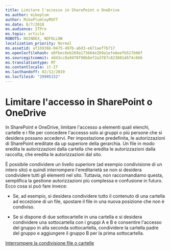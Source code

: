 ```yaml
---
title: Limitare l'accesso in SharePoint o OneDrive
ms.author: mikeplum
author: MikePlumleyMSFT
ms.date: 8/7/2018
ms.audience: ITPro
ms.topic: article
ROBOTS: NOINDEX, NOFOLLOW
localization_priority: Normal
ms.assetid: af1b936b-0475-497b-a6d3-e671aef7b717
ms.openlocfilehash: e0fbec6eb269a173664e2b9a1efe6eefb527b96f
ms.sourcegitcommit: dd43cc0a9470f98b8ef2a3787c823801d674c666
ms.translationtype: MT
ms.contentlocale: it-IT
ms.lasthandoff: 02/12/2019
ms.locfileid: "29905152"
---
```

# <a name="restrict-access-in-sharepoint-or-onedrive"></a>Limitare l'accesso in SharePoint o OneDrive

In SharePoint e OneDrive, limitare l'accesso a elementi quali elenchi, cartelle e i file per concedere l'accesso solo ai gruppi o più persone che si desidera possano accedervi. Per impostazione predefinita, le autorizzazioni di SharePoint ereditate da up superiore della gerarchia. Un file in modo eredita le autorizzazioni dalla cartella che eredita le autorizzazioni dalla raccolta, che eredita le autorizzazioni dal sito.
  
È possibile condividere un livello superiore (ad esempio condivisione di un intero sito) e quindi interrompere l'ereditarietà se non si desidera condividere tutti gli elementi nel sito. Tuttavia, non raccomandiamo questa, semplifica la gestione autorizzazioni più complessa e confusione in futuro. Ecco cosa si può fare invece:
  
- Se, ad esempio, si desidera condividere tutto il contenuto di una cartella ad eccezione di un file, spostare il file in una nuova posizione che non è condiviso.
    
- Se si dispone di due sottocartelle in una cartella e si desidera condividere una sottocartella con i gruppi A e B e consentire l'accesso del gruppo in alla seconda sottocartella, condividere la cartella padre del gruppo e aggiungere il gruppo B per la prima sottocartella.
    
[Interrompere la condivisione file o cartelle](https://go.microsoft.com/fwlink/?linkid=2008861)
  


